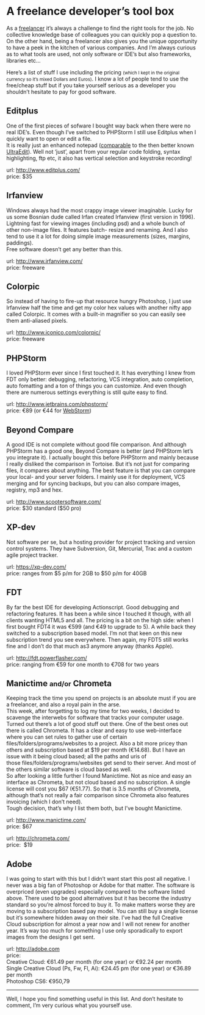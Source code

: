 <!--
  id: 2388
  description: It's not the tools that make you a good developer, but good tools certainly help. Here's a list of software and tools I use as a freelancer.
  date: 2013-05-29T09:53:26
  modified: 2014-05-06T13:01:35
  slug: a-freelance-developers-tool-box
  type: post
  categories: code, work
  tags: frameworks, ide, libraries, software, tools
  metaKeyword: tool
  metaTitle: A feelance developer's tool box
  metaDescription: It's not the tools that make you a good developer, but good tools certainly help. Here's a list of software and tools I use as a freelancer.
  inCv: 
  inPortfolio: 
  dateFrom: 
  dateTo: 
-->

# A freelance developer&#8217;s tool box

<p>As a <a href="http://ronvalstar.nl">freelancer</a> it&#8217;s always a challenge to find the right tools for the job. No collective knowledge base of colleagues you can quickly pop a question to. On the other hand, being a freelancer also gives you the unique opportunity to have a peek in the kitchen of various companies. And I&#8217;m always curious as to what tools are used, not only software or IDE&#8217;s but also frameworks, libraries etc&#8230;</p>
<p><!--more--></p>
<p>Here&#8217;s a list of stuff I use including the pricing <small>(which I kept in the original currency so it&#8217;s mixed Dollars and Euros<!--but rollover and you'll see the equivalent-->)</small>. I know a lot of people tend to use the free/cheap stuff but if you take yourself serious as a developer you shouldn&#8217;t hesitate to pay for good software.</p>
<h2>Editplus</h2>
<p>One of the first pieces of sofware I bought way back when there were no real IDE&#8217;s. Even though I&#8217;ve switched to PHPStorm I still use Editplus when I quickly want to open or edit a file.<br />
It is really just an enhanced notepad (<a title="Editplus alternatives" href="http://editplus.info/wiki/Alternative_Editors#UltraEdit" target="_blank">comparable</a> to the then better known <a href="http://www.ultraedit.com/">UltraEdit</a>). Well not &#8216;just&#8217;, apart from your regular code folding, syntax highlighting, ftp etc, it also has vertical selection and keystroke recording!</p>
<p>url: <a href="http://www.editplus.com/">http://www.editplus.com/</a><br />
price: $35</p>
<h2>Irfanview</h2>
<p>Windows always had the most crappy image viewer imaginable. Lucky for us some Bosnian dude called Irfan created Irfanview (first version in 1996). Lightning fast for viewing images (including psd) and a whole bunch of other non-image files. It features batch- resize and renaming. And I also tend to use it a lot for doing simple image measurements (sizes, margins, paddings).<br />
Free software doesn&#8217;t get any better than this.</p>
<p>url: <a href="http://www.irfanview.com/">http://www.irfanview.com/<br />
</a>price: freeware</p>
<h2>Colorpic</h2>
<p>So instead of having to fire-up that resource hungry Photoshop, I just use Irfanview half the time and get my color hex values with another nifty app called Colorpic. It comes with a built-in magnifier so you can easily see them anti-aliased pixels.</p>
<p>url: <a href="http://www.iconico.com/colorpic/">http://www.iconico.com/colorpic/</a><br />
price: freeware</p>
<h2>PHPStorm</h2>
<p>I loved PHPStorm ever since I first touched it. It has everything I knew from FDT only better: debugging, refactoring, VCS integration, auto completion, auto fomatting and a ton of things you can customize. And even though there are numerous settings everything is still quite easy to find.</p>
<p>url: <a href="http://www.jetbrains.com/phpstorm/">http://www.jetbrains.com/phpstorm/</a><br />
price: €89 (or €44 for <a title="same IDE, less features" href="http://www.jetbrains.com/webstorm/">WebStorm</a>)</p>
<h2>Beyond Compare</h2>
<p>A good IDE is not complete without good file comparison. And although PHPStorm has a good one, Beyond Compare is better (and PHPStorm let&#8217;s you integrate it). I actually bought this before PHPStorm and mainly because I really disliked the comparison in Tortoise. But it&#8217;s not just for comparing files, it compares about anything. The best feature is that you can compare your local- and your server folders. I mainly use it for deployment, VCS merging and for syncing backups, but you can also compare images, registry, mp3 and hex.</p>
<p>url: <a href="http://www.scootersoftware.com/">http://www.scootersoftware.com/</a><br />
price: $30 standard ($50 pro)</p>
<h2>XP-dev</h2>
<p>Not software per se, but a hosting provider for project tracking and version control systems. They have Subversion, Git, Mercurial, Trac and a custom agile project tracker.</p>
<p>url: <a href="https://xp-dev.com/">https://xp-dev.com/</a><br />
price: ranges from $5 p/m for 2GB to $50 p/m for 40GB</p>
<h2>FDT</h2>
<p>By far the best IDE for developing Actionscript. Good debugging and refactoring features. It has been a while since I touched it though, with all clients wanting HTML5 and all. The pricing is a bit on the high side: when I first bought FDT4 it was €599 (and €49 to upgrade to 5). A while back they switched to a subscription based model. I&#8217;m not that keen on this new subscription trend you see everywhere. Then again, my FDT5 still works fine and I don&#8217;t do that much as3 anymore anyway (thanks Apple).</p>
<p>url: <a href="http://fdt.powerflasher.com/">http://fdt.powerflasher.com/</a><br />
price: ranging from €59 for one month to €708 for two years</p>
<h2>Manictime <small>and/or</small> Chrometa</h2>
<p>Keeping track the time you spend on projects is an absolute must if you are a freelancer, and also a royal pain in the arse.<br />
This week, after forgetting to log my time for two weeks, I decided to scavenge the interwebs for software that tracks your computer usage. Turned out there&#8217;s a lot of good stuff out there. One of the best ones out there is called Chrometa. It has a clear and easy to use web-interface where you can set rules to gather use of certain files/folders/programs/websites to a project. Also a bit more pricey than others and subscription based at $19 per month (€14.68). But I have an issue with it being cloud based; all the paths and uris of those files/folders/programs/websites get send to their server. And most of the others similar software is cloud based as well.<br />
So after looking a little further I found Manictime. Not as nice and easy an interface as Chrometa, but not cloud based and no subscription. A single license will cost you $67 (€51.77). So that is 3.5 months of Chrometa, although that&#8217;s not really a fair comparison since Chrometa also features invoicing (which I don&#8217;t need).<br />
Tough decision, that&#8217;s why I list them both, but I&#8217;ve bought Manictime.</p>
<p>url: <a title="Manictime website" href="http://www.manictime.com/" target="_blank">http://www.manictime.com/</a><br />
price: $67</p>
<p>url: <a title="Chrometa website" href="http://chrometa.com/" target="_blank">http://chrometa.com/</a><br />
price:  $19</p>
<h2>Adobe</h2>
<p>I was going to start with this but I didn&#8217;t want start this post all negative. I never was a big fan of Photoshop or Adobe for that matter. The software is overpriced (even upgrades) especially compared to the software listed above. There used to be good alternatives but it has become the industry standard so you&#8217;re almost forced to buy it. To make matters worse they are moving to a subscription based pay model. You can still buy a single license but it&#8217;s somewhere hidden away on their site. I&#8217;ve had the full Creative Cloud subscription for almost a year now and I will not renew for another year. It&#8217;s way too much for something I use only sporadically to export images from the designs I get sent.</p>
<p>url: <a title="Adobe website" href="http://adobe.com" target="_blank">http://adobe.com</a><br />
price:<br />
Creative Cloud: €61.49 per month (for one year) or €92.24 per month<br />
Single Creative Cloud (Ps, Fw, Fl, Ai): €24.45 pm (for one year) or €36.89 per month<br />
Photoshop CS6: €950,79</p>
<hr/>
<p>Well, I hope you find something useful in this list. And don&#8217;t hesitate to comment, I&#8217;m very curious what you yourself use.</p>